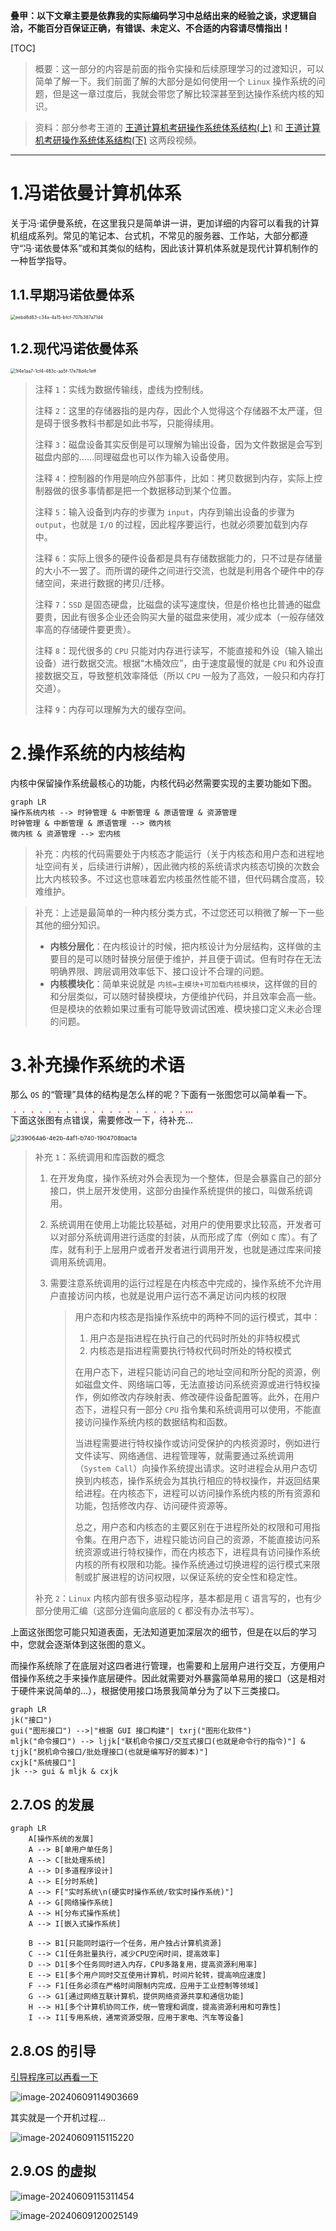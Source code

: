 **叠甲：以下文章主要是依靠我的实际编码学习中总结出来的经验之谈，求逻辑自洽，不能百分百保证正确，有错误、未定义、不合适的内容请尽情指出！**

[TOC]

>   概要：这一部分的内容是前面的指令实操和后续原理学习的过渡知识，可以简单了解一下。我们前面了解的大部分是如何使用一个 `Linux` 操作系统的问题，但是这一章过度后，我就会带您了解比较深甚至到达操作系统内核的知识。

>   资料：部分参考王道的 [王道计算机考研操作系统体系结构(上)](https://www.bilibili.com/video/BV1YE411D7nH/?p=8&share_source=copy_web&vd_source=4772b64d7a3cb1873f14bc0153c4de68) 和 [王道计算机考研操作系统体系结构(下)](https://www.bilibili.com/video/BV1YE411D7nH/?p=9&share_source=copy_web&vd_source=4772b64d7a3cb1873f14bc0153c4de68) 这两段视频。

---

# 1.冯诺依曼计算机体系

关于冯·诺伊曼系统，在这里我只是简单讲一讲，更加详细的内容可以看我的计算机组成系列。常见的笔记本、台式机，不常见的服务器、工作站，大部分都遵守“冯·诺依曼体系”或和其类似的结构，因此该计算机体系就是现代计算机制作的一种哲学指导。 

## 1.1.早期冯诺依曼体系

<img src="./assets/eebd8d83-c34a-4a15-bfcf-707b387a71d4.png" title="" alt="eebd8d83-c34a-4a15-bfcf-707b387a71d4" style="zoom:50%;">

## 1.2.现代冯诺依曼体系

<img src="./assets/1f4e1aa7-1cf4-483c-aa5f-17e78d4c1eff.png" title="" alt="1f4e1aa7-1cf4-483c-aa5f-17e78d4c1eff" style="zoom:50%;">

> 注释 `1`：实线为数据传输线，虚线为控制线。
>
> 注释 `2`：这里的存储器指的是内存，因此个人觉得这个存储器不太严谨，但是碍于很多教科书都是如此书写，只能得续用。
>
> 注释 `3`：磁盘设备其实反倒是可以理解为输出设备，因为文件数据是会写到磁盘内部的……同理磁盘也可以作为输入设备使用。
>
> 注释 `4`：控制器的作用是响应外部事件，比如：拷贝数据到内存，实际上控制器做的很多事情都是把一个数据移动到某个位置。
>
> 注释 `5`：输入设备到内存的步骤为 `input`，内存到输出设备的步骤为 `output`，也就是 `I/O` 的过程，因此程序要运行，也就必须要加载到内存中。 
>
> 注释 `6`：实际上很多的硬件设备都是具有存储数据能力的，只不过是存储量的大小不一罢了。而所谓的硬件之间进行交流，也就是利用各个硬件中的存储空间，来进行数据的拷贝/迁移。
>
> 注释 `7`：`SSD` 是固态硬盘，比磁盘的读写速度快，但是价格也比普通的磁盘要贵，因此有很多企业还会购买大量的磁盘来使用，减少成本（一般存储效率高的存储硬件要更贵）。
>
> 注释 `8`：现代很多的 `CPU` 只能对内存进行读写，不能直接和外设（输入输出设备）进行数据交流。根据“木桶效应”，由于速度最慢的就是 `CPU` 和外设直接数据交互，导致整机效率降低（所以 `CPU` 一般为了高效，一般只和内存打交道）。
>
> 注释 `9`：内存可以理解为大的缓存空间。

# 2.操作系统的内核结构

内核中保留操作系统最核心的功能，内核代码必然需要实现的主要功能如下图。

```mermaid
graph LR
操作系统内核 --> 时钟管理 & 中断管理 & 原语管理 & 资源管理
时钟管理 & 中断管理 & 原语管理 --> 微内核
微内核 & 资源管理 --> 宏内核
```

>   补充：内核的代码需要处于内核态才能运行（关于内核态和用户态和进程地址空间有关，后续进行讲解），因此微内核的系统请求内核态切换的次数会比大内核较多。不过这也意味着宏内核虽然性能不错，但代码耦合度高，较难维护。

>   补充：上述是最简单的一种内核分类方式，不过您还可以稍微了解一下一些其他的细分知识。
>
>   -   **内核分层化**：在内核设计的时候，把内核设计为分层结构，这样做的主要目的是可以随时替换分层便于维护，并且便于调试。但有时存在无法明确界限、跨层调用效率低下、接口设计不合理的问题。
>   -   **内核模块化**：简单来说就是 `内核=主模块+可加载内核模块`，这样做的目的和分层类似，可以随时替换模块，方便维护代码，并且效率会高一些。但是模块的依赖如果过重有可能导致调试困难、模块接口定义未必合理的问题。

# 3.补充操作系统的术语





那么 `OS` 的“管理”具体的结构是怎么样的呢？下面有一张图您可以简单看一下。

<span style="text-emphasis:filled red;">下面这张图有点错误，需要修改一下，待补充...</span>

<img title="" src="./assets/239064a6-4e2b-4af1-b740-1904708bac1a.png" alt="239064a6-4e2b-4af1-b740-1904708bac1a" style="zoom:67%;">

> 补充 `1`：系统调用和库函数的概念
>
> 1. 在开发角度，操作系统对外会表现为一个整体，但是会暴露自己的部分接口，供上层开发使用，这部分由操作系统提供的接口，叫做系统调用。
>
> 2. 系统调用在使用上功能比较基础，对用户的使用要求比较高，开发者可以对部分系统调用进行适度的封装，从而形成了库（例如 `C` 库）。有了库，就有利于上层用户或者开发者进行调用开发，也就是通过库来间接调用系统调用。
>
> 3. 需要注意系统调用的运行过程是在内核态中完成的，操作系统不允许用户直接访问内核，也就是说用户运行态不满足访问内核的权限
>
>     >   用户态和内核态是指操作系统中的两种不同的运行模式，其中：
>     >
>     >   1.   用户态是指进程在执行自己的代码时所处的非特权模式
>     >   2.   内核态是指进程需要执行特权代码时所处的特权模式
>     >
>     >   在用户态下，进程只能访问自己的地址空间和所分配的资源，例如磁盘文件、网络端口等，无法直接访问系统资源或进行特权操作，例如修改内存映射表、修改硬件设备配置等。此外，在用户态下，进程只有一部分 `CPU` 指令集和系统调用可以使用，不能直接访问操作系统内核的数据结构和函数。
>     >
>     >   当进程需要进行特权操作或访问受保护的内核资源时，例如进行文件读写、网络通信、进程管理等，就需要通过系统调用（`System Call`）向操作系统提出请求。这时进程会从用户态切换到内核态，操作系统会为其执行相应的特权操作，并返回结果给进程。在内核态下，进程可以访问操作系统内核的所有资源和功能，包括修改内存、访问硬件资源等。
>     >
>     >   总之，用户态和内核态的主要区别在于进程所处的权限和可用指令集。在用户态下，进程只能访问自己的资源，不能直接访问系统资源或进行特权操作，而在内核态下，进程具有访问操作系统内核的所有权限和功能。操作系统通过切换进程的运行模式来限制或扩展进程的访问权限，以保证系统的安全性和稳定性。
>
> 补充 `2`：`Linux` 内核内部有很多驱动程序，基本都是用 `C` 语言写的，也有少部分使用汇编（这部分连偏向底层的 `C` 都没有办法书写）。

上面这张图您可能只知道表面，无法知道更加深层次的细节，但是在以后的学习中，您就会逐渐体到这张图的意义。

而操作系统除了在底层对这四者进行管理，也需要和上层用户进行交互，方便用户借操作系统之手来操作底层硬件。因此就需要对外暴露简单易用的接口（这是相对于硬件来说简单的...），根据使用接口场景我简单分为了以下三类接口。

```mermaid
graph LR
jk("接口")
gui("图形接口") -->|"根据 GUI 接口构建"| txrj("图形化软件")
mljk("命令接口") --> ljjk["联机命令接口/交互式接口(也就是命令行的指令)"] & tjjk["脱机命令接口/批处理接口(也就是编写好的脚本)"]
cxjk["系统接口"]
jk --> gui & mljk & cxjk
```



## 

## 2.7.OS 的发展

```mermaid
graph LR
    A[操作系统的发展] 
    A --> B[单用户单任务]
    A --> C[批处理系统]
    A --> D[多道程序设计]
    A --> E[分时系统]
    A --> F["实时系统\n(硬实时操作系统/软实时操作系统)"]
    A --> G[网络操作系统]
    A --> H[分布式操作系统]
    A --> I[嵌入式操作系统]

    B --> B1[只能同时运行一个任务，用户独占计算机资源]
    C --> C1[任务批量执行，减少CPU空闲时间，提高效率]
    D --> D1[多个任务同时进入内存，CPU多路复用，提高资源利用率]
    E --> E1[多个用户同时交互使用计算机，时间片轮转，提高响应速度]
    F --> F1[任务必须在严格时间限制内完成，应用于工业控制等领域]
    G --> G1[通过网络互联计算机，提供网络资源共享和通信功能]
    H --> H1[多个计算机协同工作，统一管理和调度，提高资源利用和可靠性]
    I --> I1[专用系统，通常资源受限，应用于家电、汽车等设备]
```

## 2.8.OS 的引导

[引导程序可以再看一下](https://www.bilibili.com/video/BV1YE411D7nH?p=10&spm_id_from=pageDriver&vd_source=c92c89dbfcf9cc30c48086469621f35b)

![image-20240609114903669](./assets/image-20240609114903669.png)

其实就是一个开机过程...

![image-20240609115115220](./assets/image-20240609115115220.png)

## 2.9.OS 的虚拟

![image-20240609115311454](./assets/image-20240609115311454.png)

![image-20240609120025149](./assets/image-20240609120025149.png)
